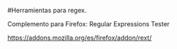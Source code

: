 #Herramientas para regex. 
  
Complemento para Firefox: Regular Expressions Tester  
  
https://addons.mozilla.org/es/firefox/addon/rext/
  
